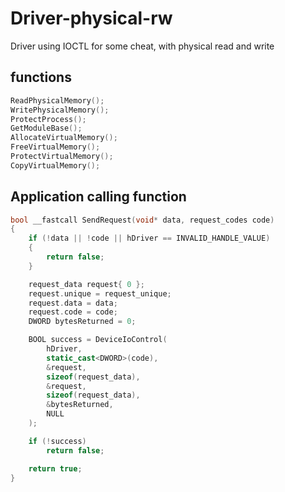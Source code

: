 # Driver-physical-rw
Driver using IOCTL for some cheat, with physical read and write

## functions
```cpp
ReadPhysicalMemory();
WritePhysicalMemory();
ProtectProcess();
GetModuleBase();
AllocateVirtualMemory();
FreeVirtualMemory();
ProtectVirtualMemory();
CopyVirtualMemory();
```

## Application calling function
```cpp
bool __fastcall SendRequest(void* data, request_codes code)
{
    if (!data || !code || hDriver == INVALID_HANDLE_VALUE)
    {
        return false;
    }

    request_data request{ 0 };
    request.unique = request_unique;
    request.data = data;
    request.code = code;
    DWORD bytesReturned = 0;

    BOOL success = DeviceIoControl(
        hDriver,
        static_cast<DWORD>(code),
        &request,
        sizeof(request_data),
        &request,
        sizeof(request_data),
        &bytesReturned,
        NULL
    );

    if (!success)
        return false;

    return true;
}
```
